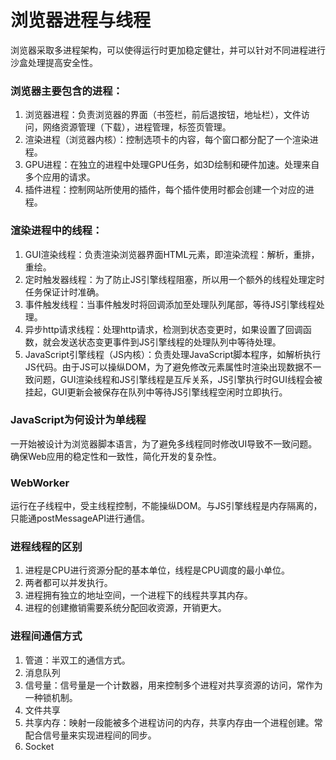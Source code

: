 # 浏览器进程与线程
浏览器采取多进程架构，可以使得运行时更加稳定健壮，并可以针对不同进程进行沙盒处理提高安全性。

### 浏览器主要包含的进程：
1. 浏览器进程：负责浏览器的界面（书签栏，前后退按钮，地址栏），文件访问，网络资源管理（下载），进程管理，标签页管理。
2. 渲染进程（浏览器内核）：控制选项卡的内容，每个窗口都分配了一个渲染进程。
3. GPU进程：在独立的进程中处理GPU任务，如3D绘制和硬件加速。处理来自多个应用的请求。
4. 插件进程：控制网站所使用的插件，每个插件使用时都会创建一个对应的进程。

### 渲染进程中的线程：
1. GUI渲染线程：负责渲染浏览器界面HTML元素，即渲染流程：解析，重排，重绘。
2. 定时触发器线程：为了防止JS引擎线程阻塞，所以用一个额外的线程处理定时任务保证计时准确。
3. 事件触发线程：当事件触发时将回调添加至处理队列尾部，等待JS引擎线程处理。
4. 异步http请求线程：处理http请求，检测到状态变更时，如果设置了回调函数，就会发送状态变更事件到JS引擎线程的处理队列中等待处理。
5. JavaScript引擎线程（JS内核）：负责处理JavaScript脚本程序，如解析执行JS代码。由于JS可以操纵DOM，为了避免修改元素属性时渲染出现数据不一致问题，GUI渲染线程和JS引擎线程是互斥关系，JS引擎执行时GUI线程会被挂起，GUI更新会被保存在队列中等待JS引擎线程空闲时立即执行。

### JavaScript为何设计为单线程
一开始被设计为浏览器脚本语言，为了避免多线程同时修改UI导致不一致问题。确保Web应用的稳定性和一致性，简化开发的复杂性。

### WebWorker
运行在子线程中，受主线程控制，不能操纵DOM。与JS引擎线程是内存隔离的，只能通postMessageAPI进行通信。

### 进程线程的区别
1. 进程是CPU进行资源分配的基本单位，线程是CPU调度的最小单位。
2. 两者都可以并发执行。
3. 进程拥有独立的地址空间，一个进程下的线程共享其内存。
4. 进程的创建撤销需要系统分配回收资源，开销更大。

### 进程间通信方式
1. 管道：半双工的通信方式。
2. 消息队列
3. 信号量：信号量是一个计数器，用来控制多个进程对共享资源的访问，常作为一种锁机制。
4. 文件共享
5. 共享内存：映射一段能被多个进程访问的内存，共享内存由一个进程创建。常配合信号量来实现进程间的同步。
6. Socket